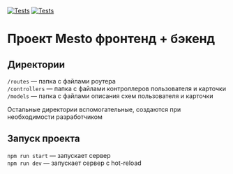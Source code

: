[![Tests](https://github.com/MargoShabanova/express-mesto-gha/actions/workflows/tests-13-sprint.yml/badge.svg)](https://github.com/MargoShabanova/express-mesto-gha/actions/workflows/tests-13-sprint.yml) [![Tests](https://github.com/MargoShabanova/express-mesto-gha/actions/workflows/tests-14-sprint.yml/badge.svg)](https://github.com/MargoShabanova/express-mesto-gha/actions/workflows/tests-14-sprint.yml)
# Проект Mesto фронтенд + бэкенд

## Директории

`/routes` — папка с файлами роутера  
`/controllers` — папка с файлами контроллеров пользователя и карточки   
`/models` — папка с файлами описания схем пользователя и карточки  
  
Остальные директории вспомогательные, создаются при необходимости разработчиком

## Запуск проекта

`npm run start` — запускает сервер   
`npm run dev` — запускает сервер с hot-reload
